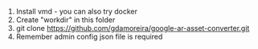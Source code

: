 1. Install vmd - you can also try docker
2. Create "workdir" in this folder
3. git clone https://github.com/gdamoreira/google-ar-asset-converter.git 
4. Remember admin config json file is required
